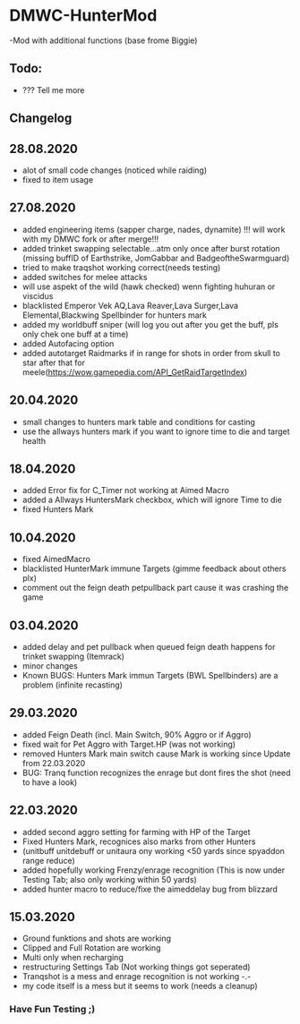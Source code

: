 # DMWC-HunterMod
-Mod with additional functions (base frome Biggie)

## Todo: 

* ??? Tell me more

## Changelog

## 28.08.2020

* alot of small code changes (noticed while raiding)
* fixed to item usage

## 27.08.2020

* added engineering items (sapper charge, nades, dynamite) !!! will work with my DMWC fork or after merge!!!
* added trinket swapping selectable...atm only once after burst rotation (missing buffID of Earthstrike, JomGabbar and BadgeoftheSwarmguard) 
* tried to make traqshot working correct(needs testing)
* added switches for melee attacks
* will use aspekt of the wild (hawk checked) wenn fighting huhuran or viscidus
* blacklisted Emperor Vek AQ,Lava Reaver,Lava Surger,Lava Elemental,Blackwing Spellbinder for hunters mark
* added my worldbuff sniper (will log you out after you get the buff, pls only chek one buff at a time)
* added Autofacing option
* added autotarget Raidmarks if in range for shots in order from skull to star after that for meele(https://wow.gamepedia.com/API_GetRaidTargetIndex)

## 20.04.2020

* small changes to hunters mark table and conditions for casting
* use the allways hunters mark if you want to ignore time to die and target health

## 18.04.2020

* added Error fix for C_Timer not working at Aimed Macro
* added a Allways HuntersMark checkbox, which will ignore Time to die
* fixed Hunters Mark

## 10.04.2020

* fixed AimedMacro
* blacklisted HunterMark immune Targets (gimme feedback about others plx)
* comment out the feign death petpullback part cause it was crashing the game

## 03.04.2020

* added delay and pet pullback when queued feign death happens for trinket swapping (Itemrack)
* minor changes
* Known BUGS: Hunters Mark immun Targets (BWL Spellbinders) are a problem (infinite recasting)

## 29.03.2020

* added Feign Death (incl. Main Switch, 90% Aggro or if Aggro)
* fixed wait for Pet Aggro with Target.HP (was not working)
* removed Hunters Mark main switch cause Mark is working since Update from 22.03.2020
* BUG: Tranq function recognizes the enrage but dont fires the shot (need to have a look)

## 22.03.2020

* added second aggro setting for farming with HP of the Target
* Fixed Hunters Mark, recognices also marks from other Hunters
* (unitbuff unitdebuff or unitaura ony working <50 yards since spyaddon range reduce)
* added hopefully working Frenzy/enrage recognition (This is now under Testing Tab; also only working within 50 yards)
* added hunter macro to reduce/fixe the aimeddelay bug from blizzard

## 15.03.2020

* Ground funktions and shots are working
* Clipped and Full Rotation are working
* Multi only when recharging
* restructuring Settings Tab (Not working things got seperated)
* Tranqshot is a mess and enrage recognition is not working -.-
* my code itself is a mess but it seems to work (needs a cleanup)

### Have Fun Testing ;)
